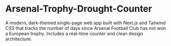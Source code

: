 # Arsenal-Trophy-Drought-Counter
A modern, dark-themed single-page web app built with Next.js and Tailwind CSS that tracks the number of days since Arsenal Football Club has not won a European trophy. Includes a real-time counter and clean design architecture.
